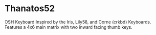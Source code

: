 # Thanatos52
 OSH Keyboard Inspired by the Iris, Lily58, and Corne (crkbd) Keyboards. Features a 4x6 main matrix with two inward facing thumb keys.
